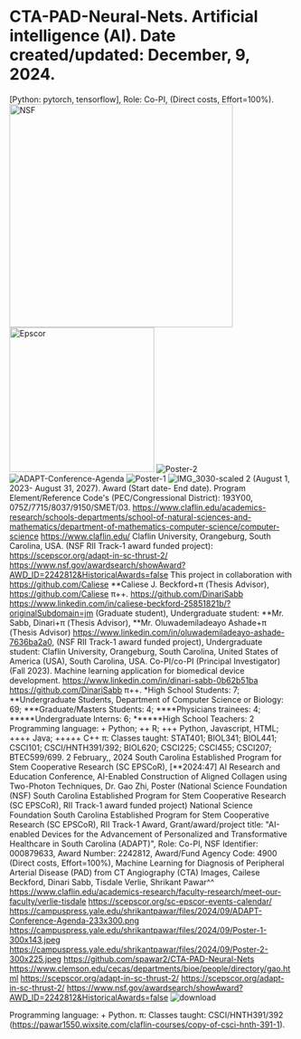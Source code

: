 # CTA-PAD-Neural-Nets. Artificial intelligence (AI). Date created/updated: December, 9, 2024.
[Python: pytorch, tensorflow], Role: Co-PI, (Direct costs, Effort=100%).
<img width="395" alt="NSF" src="https://github.com/spawar2/CTA-PAD-Neural-Nets/assets/25118302/a993a0fb-b851-49dd-9e56-cb499f91012c">
<img width="256" alt="Epscor" src="https://github.com/spawar2/CTA-PAD-Neural-Nets/assets/25118302/687b7f15-5184-425b-bb7d-6102fbc5a51a">
![Poster-2](https://github.com/user-attachments/assets/354fe9d4-8922-44d6-a2f0-2090f0bf7b46)
![ADAPT-Conference-Agenda](https://github.com/user-attachments/assets/50192df8-1fd7-4f92-b9f9-62ac54d75c54)
![Poster-1](https://github.com/user-attachments/assets/9e2729d3-79e6-4629-a752-ae1080b065f5)
![IMG_3030-scaled 2](https://github.com/user-attachments/assets/3bf72f52-5681-4911-8fac-1796e69246ed)
(August 1, 2023- August 31, 2027).
Award (Start date- End date). Program Element/Reference Code's (PEC/Congressional District): 193Y00, 075Z/7715/8037/9150/SMET/03.
https://www.claflin.edu/academics-research/schools-departments/school-of-natural-sciences-and-mathematics/department-of-mathematics-computer-science/computer-science
https://www.claflin.edu/ Claflin University, Orangeburg, South Carolina, USA.
(NSF RII Track-1 award funded project): https://scepscor.org/adapt-in-sc-thrust-2/
https://www.nsf.gov/awardsearch/showAward?AWD_ID=2242812&HistoricalAwards=false
This project in collaboration with https://github.com/Caliese **Caliese J. Beckford+π (Thesis Advisor), https://github.com/Caliese π​++.
https://github.com/DinariSabb https://www.linkedin.com/in/caliese-beckford-25851821b/?originalSubdomain=jm (Graduate student), Undergraduate student: **Mr. Sabb, Dinari+π (Thesis Advisor),  **Mr. Oluwademiladeayo Ashade+π (Thesis Advisor)
https://www.linkedin.com/in/oluwademiladeayo-ashade-7636ba2a0, (NSF RII Track-1 award funded project), Undergraduate student: Claflin University, Orangeburg, South Carolina, United States of America (USA), South Carolina, USA. Co-PI/co-PI (Principal Investigator) (Fall 2023). Machine learning application for biomedical device development. https://www.linkedin.com/in/dinari-sabb-0b62b51ba https://github.com/DinariSabb π​++.
*High School Students: 7; **Undergraduate Students, Department of Computer Science or Biology: 69; ***Graduate/Masters Students: 4; ****Physicians trainees: 4; *****Undergraduate Interns: 6; ******High School Teachers: 2
Programming language: + Python; ++ R; +++ Python, Javascript, HTML; ++++ Java; +++++ C++
π: Classes taught: STAT401; BIOL341; BIOL441; CSCI101; CSCI/HNTH391/392; BIOL620; CSCI225; CSCI455; CSCI207; BTEC599/699.
2 February,, 2024 South Carolina Established Program for Stem Cooperative Research (SC EPSCoR), [**2024:47] AI Research and Education Conference, AI-Enabled Construction of Aligned Collagen using Two-Photon Techniques, Dr. Gao Zhi, Poster (National Science Foundation (NSF) South Carolina Established Program for Stem Cooperative Research (SC EPSCoR), RII Track-1 award funded project) National Science Foundation South Carolina Established Program for Stem Cooperative Research (SC EPSCoR), RII Track-1 Award, Grant/award/project title: "AI-enabled Devices for the Advancement of Personalized and Transformative Healthcare in South Carolina (ADAPT)", Role: Co-PI, NSF Identifier: 000879633, Award Number: 2242812, Award/Fund Agency Code:	4900 (Direct costs, Effort=100%), Machine Learning for Diagnosis of Peripheral Arterial Disease (PAD) from CT Angiography (CTA) Images, Cailese Beckford, Dinari Sabb, Tisdale Verlie, Shrikant Pawar^^ https://www.claflin.edu/academics-research/faculty-research/meet-our-faculty/verlie-tisdale https://scepscor.org/sc-epscor-events-calendar/ https://campuspress.yale.edu/shrikantpawar/files/2024/09/ADAPT-Conference-Agenda-233x300.png https://campuspress.yale.edu/shrikantpawar/files/2024/09/Poster-1-300x143.jpeg https://campuspress.yale.edu/shrikantpawar/files/2024/09/Poster-2-300x225.jpeg https://github.com/spawar2/CTA-PAD-Neural-Nets https://www.clemson.edu/cecas/departments/bioe/people/directory/gao.html https://scepscor.org/adapt-in-sc-thrust-2/ https://scepscor.org/adapt-in-sc-thrust-2/ https://www.nsf.gov/awardsearch/showAward?AWD_ID=2242812&HistoricalAwards=false
![download](https://github.com/user-attachments/assets/5231eeb0-5088-4f32-aec8-a1ebd94650f9)

Programming language: + Python.
π: Classes taught: CSCI/HNTH391/392 (https://pawar1550.wixsite.com/claflin-courses/copy-of-csci-hnth-391-1).
